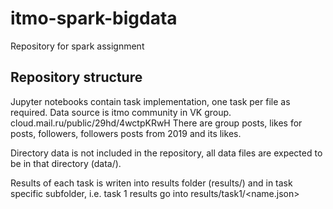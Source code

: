 # itmo-spark-bigdata

Repository for spark assignment

## Repository structure

Jupyter notebooks contain task implementation, one task per file as required. Data source is itmo community in VK group. cloud.mail.ru/public/29hd/4wctpKRwH
There are group posts, likes for posts, followers, followers posts from 2019 and its likes.

Directory data is not included in the repository, all data files are expected to be in that directory (data/).

Results of each task is writen into results folder (results/) and in task specific subfolder, i.e. task 1 results go into results/task1/<name.json>
